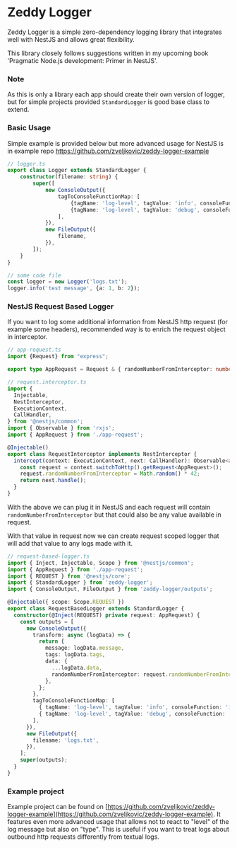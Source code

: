 # Zeddy Logger
Zeddy Logger is a simple zero-dependency logging library that integrates well with NestJS
and allows great flexibility. 

This library closely follows suggestions written in my upcoming book 'Pragmatic Node.js development: Primer in NestJS'.


### Note
As this is only a library each app should create their own version of logger, but for simple projects provided
 ```StandardLogger``` is good base class to extend.

### Basic Usage
Simple example is provided below but more advanced usage for NestJS is in example repo https://github.com/zveljkovic/zeddy-logger-example
```typescript
// logger.ts
export class Logger extends StandardLogger {
    constructor(filename: string) {
        super([
            new ConsoleOutput({
                tagToConsoleFunctionMap: [
                    {tagName: 'log-level', tagValue: 'info', consoleFunction: 'info'},
                    {tagName: 'log-level', tagValue: 'debug', consoleFunction: 'debug'},
                ],
            }),
            new FileOutput({
                filename,
            }),
        ]);
    }
}

// some code file
const logger = new Logger('logs.txt');
logger.info('test message', {a: 1, b: 2});
```

### NestJS Request Based Logger
If you want to log some additional information from NestJS http request (for example some headers),
recommended way is to enrich the request object in interceptor.

```typescript
// app-request.ts
import {Request} from "express";

export type AppRequest = Request & { randomNumberFromInterceptor: number };
```
```typescript
// request.interceptor.ts
import {
  Injectable,
  NestInterceptor,
  ExecutionContext,
  CallHandler,
} from '@nestjs/common';
import { Observable } from 'rxjs';
import { AppRequest } from './app-request';

@Injectable()
export class RequestInterceptor implements NestInterceptor {
  intercept(context: ExecutionContext, next: CallHandler): Observable<any> {
    const request = context.switchToHttp().getRequest<AppRequest>();
    request.randomNumberFromInterceptor = Math.random() * 42;
    return next.handle();
  }
}
```
With the above we can plug it in NestJS and each request will contain ```randomNumberFromInterceptor``` 
but that could also be any value available in request.

With that value in request now we can create request scoped logger that will add 
that value to any logs made with it.

```typescript
// request-based-logger.ts
import { Inject, Injectable, Scope } from '@nestjs/common';
import { AppRequest } from './app-request';
import { REQUEST } from '@nestjs/core';
import { StandardLogger } from 'zeddy-logger';
import { ConsoleOutput, FileOutput } from 'zeddy-logger/outputs';

@Injectable({ scope: Scope.REQUEST })
export class RequestBasedLogger extends StandardLogger {
  constructor(@Inject(REQUEST) private request: AppRequest) {
    const outputs = [
      new ConsoleOutput({
        transform: async (logData) => {
          return {
            message: logData.message,
            tags: logData.tags,
            data: {
              ...logData.data,
              randomNumberFromInterceptor: request.randomNumberFromInterceptor,
            },
          };
        },
        tagToConsoleFunctionMap: [
          { tagName: 'log-level', tagValue: 'info', consoleFunction: 'info' },
          { tagName: 'log-level', tagValue: 'debug', consoleFunction: 'debug' },
        ],
      }),
      new FileOutput({
        filename: 'logs.txt',
      }),
    ];
    super(outputs);
  }
}
```


### Example project
Example project can be found on [https://github.com/zveljkovic/zeddy-logger-example](https://github.com/zveljkovic/zeddy-logger-example).
It features even more advanced usage that allows not to react to "level" of the 
log message but also on "type". This is useful if you want to 
treat logs about outbound http requests differently from textual logs.